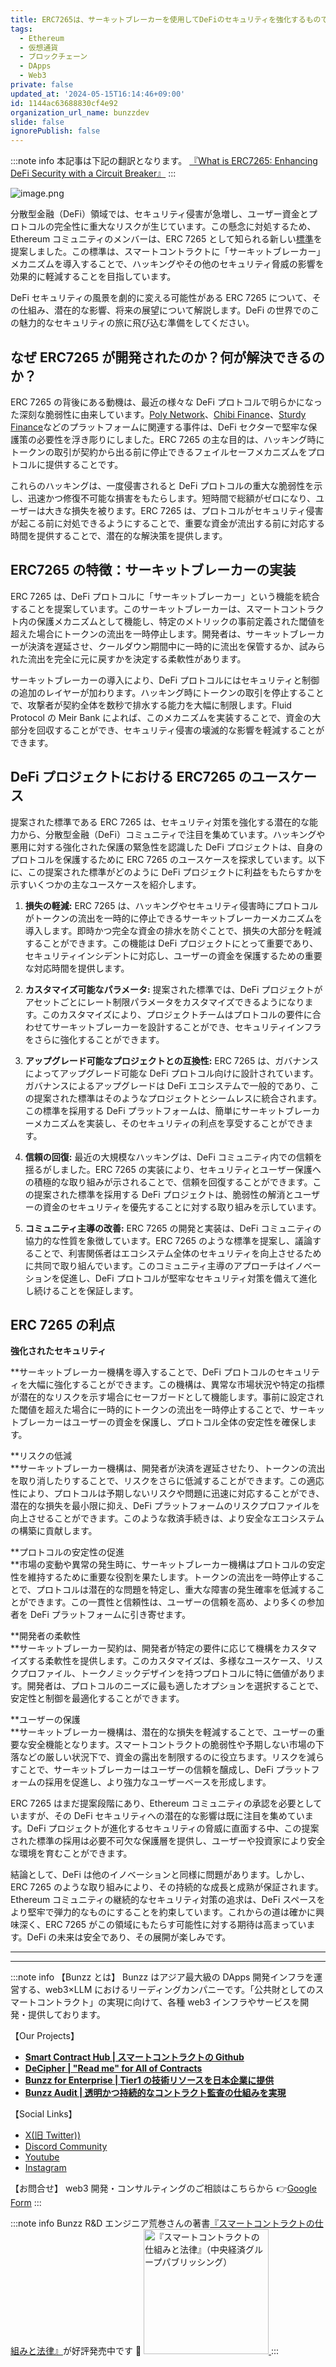 ```yaml
---
title: ERC7265は、サーキットブレーカーを使用してDeFiのセキュリティを強化するものです。
tags:
  - Ethereum
  - 仮想通貨
  - ブロックチェーン
  - DApps
  - Web3
private: false
updated_at: '2024-05-15T16:14:46+09:00'
id: 1144ac63688830cf4e92
organization_url_name: bunzzdev
slide: false
ignorePublish: false
---
```

:::note info
本記事は下記の翻訳となります。
[『What is ERC7265: Enhancing DeFi Security with a Circuit Breaker』](https://blog.bunzz.dev/what-is-erc7265/)
:::

![image.png](https://qiita-image-store.s3.ap-northeast-1.amazonaws.com/0/1926720/40019415-4b3b-c02e-5be7-c4e94ddd7b53.png)

分散型金融（DeFi）領域では、セキュリティ侵害が急増し、ユーザー資金とプロトコルの完全性に重大なリスクが生じています。この懸念に対処するため、Ethereum コミュニティのメンバーは、ERC 7265 として知られる新しい[標準](https://blog.bunzz.dev/token-standards-erc-20-vs-erc-721-vs-erc-1155/)を提案しました。この標準は、スマートコントラクトに「サーキットブレーカー」メカニズムを導入することで、ハッキングやその他のセキュリティ脅威の影響を効果的に軽減することを目指しています。

DeFi セキュリティの風景を劇的に変える可能性がある ERC 7265 について、その仕組み、潜在的な影響、将来の展望について解説します。DeFi の世界でのこの魅力的なセキュリティの旅に飛び込む準備をしてください。

## **なぜ ERC7265 が開発されたのか？何が解決できるのか？**

ERC 7265 の背後にある動機は、最近の様々な DeFi プロトコルで明らかになった深刻な脆弱性に由来しています。[Poly Network](https://cointelegraph.com/news/poly-network-users-withdraw-bridge-exploit-affects-57-crypto)、[Chibi Finance](https://cointelegraph.com/news/chibi-finance-1-million-alleged-rug-pull-how-it-happened)、[Sturdy Finance](https://sturdy.finance/)などのプラットフォームに関連する事件は、DeFi セクターで堅牢な保護策の必要性を浮き彫りにしました。ERC 7265 の主な目的は、ハッキング時にトークンの取引が契約から出る前に停止できるフェイルセーフメカニズムをプロトコルに提供することです。

これらのハッキングは、一度侵害されると DeFi プロトコルの重大な脆弱性を示し、迅速かつ修復不可能な損害をもたらします。短時間で総額がゼロになり、ユーザーは大きな損失を被ります。ERC 7265 は、プロトコルがセキュリティ侵害が起こる前に対処できるようにすることで、重要な資金が流出する前に対応する時間を提供することで、潜在的な解決策を提供します。

## **ERC7265 の特徴：サーキットブレーカーの実装**

ERC 7265 は、DeFi プロトコルに「サーキットブレーカー」という機能を統合することを提案しています。このサーキットブレーカーは、スマートコントラクト内の保護メカニズムとして機能し、特定のメトリックの事前定義された閾値を超えた場合にトークンの流出を一時停止します。開発者は、サーキットブレーカーが決済を遅延させ、クールダウン期間中に一時的に流出を保管するか、試みられた流出を完全に元に戻すかを決定する柔軟性があります。

サーキットブレーカーの導入により、DeFi プロトコルにはセキュリティと制御の追加のレイヤーが加わります。ハッキング時にトークンの取引を停止することで、攻撃者が契約全体を数秒で排水する能力を大幅に制限します。Fluid Protocol の Meir Bank によれば、このメカニズムを実装することで、資金の大部分を回収することができ、セキュリティ侵害の壊滅的な影響を軽減することができます。

## **DeFi プロジェクトにおける ERC7265 のユースケース**

提案された標準である ERC 7265 は、セキュリティ対策を強化する潜在的な能力から、分散型金融（DeFi）コミュニティで注目を集めています。ハッキングや悪用に対する強化された保護の緊急性を認識した DeFi プロジェクトは、自身のプロトコルを保護するために ERC 7265 のユースケースを探求しています。以下に、この提案された標準がどのように DeFi プロジェクトに利益をもたらすかを示すいくつかの主なユースケースを紹介します。

1. **損失の軽減:** ERC 7265 は、ハッキングやセキュリティ侵害時にプロトコルがトークンの流出を一時的に停止できるサーキットブレーカーメカニズムを導入します。即時かつ完全な資金の排水を防ぐことで、損失の大部分を軽減することができます。この機能は DeFi プロジェクトにとって重要であり、セキュリティインシデントに対応し、ユーザーの資金を保護するための重要な対応時間を提供します。

2. **カスタマイズ可能なパラメータ:** 提案された標準では、DeFi プロジェクトがアセットごとにレート制限パラメータをカスタマイズできるようになります。このカスタマイズにより、プロジェクトチームはプロトコルの要件に合わせてサーキットブレーカーを設計することができ、セキュリティインフラをさらに強化することができます。

3. **アップグレード可能なプロジェクトとの互換性:** ERC 7265 は、ガバナンスによってアップグレード可能な DeFi プロトコル向けに設計されています。ガバナンスによるアップグレードは DeFi エコシステムで一般的であり、この提案された標準はそのようなプロジェクトとシームレスに統合されます。この標準を採用する DeFi プラットフォームは、簡単にサーキットブレーカーメカニズムを実装し、そのセキュリティの利点を享受することができます。

4. **信頼の回復:** 最近の大規模なハッキングは、DeFi コミュニティ内での信頼を揺るがしました。ERC 7265 の実装により、セキュリティとユーザー保護への積極的な取り組みが示されることで、信頼を回復することができます。この提案された標準を採用する DeFi プロジェクトは、脆弱性の解消とユーザーの資金のセキュリティを優先することに対する取り組みを示しています。

5. **コミュニティ主導の改善:** ERC 7265 の開発と実装は、DeFi コミュニティの協力的な性質を象徴しています。ERC 7265 のような標準を提案し、議論することで、利害関係者はエコシステム全体のセキュリティを向上させるために共同で取り組んでいます。このコミュニティ主導のアプローチはイノベーションを促進し、DeFi プロトコルが堅牢なセキュリティ対策を備えて進化し続けることを保証します。

## **ERC 7265 の利点**

**強化されたセキュリティ**

\*\*サーキットブレーカー機構を導入することで、DeFi プロトコルのセキュリティを大幅に強化することができます。この機構は、異常な市場状況や特定の指標が潜在的なリスクを示す場合にセーフガードとして機能します。事前に設定された閾値を超えた場合に一時的にトークンの流出を一時停止することで、サーキットブレーカーはユーザーの資金を保護し、プロトコル全体の安定性を確保します。

**リスクの低減  
**サーキットブレーカー機構は、開発者が決済を遅延させたり、トークンの流出を取り消したりすることで、リスクをさらに低減することができます。この適応性により、プロトコルは予期しないリスクや問題に迅速に対応することができ、潜在的な損失を最小限に抑え、DeFi プラットフォームのリスクプロファイルを向上させることができます。このような救済手続きは、より安全なエコシステムの構築に貢献します。

**プロトコルの安定性の促進  
**市場の変動や異常の発生時に、サーキットブレーカー機構はプロトコルの安定性を維持するために重要な役割を果たします。トークンの流出を一時停止することで、プロトコルは潜在的な問題を特定し、重大な障害の発生確率を低減することができます。この一貫性と信頼性は、ユーザーの信頼を高め、より多くの参加者を DeFi プラットフォームに引き寄せます。

**開発者の柔軟性  
**サーキットブレーカー契約は、開発者が特定の要件に応じて機構をカスタマイズする柔軟性を提供します。このカスタマイズは、多様なユースケース、リスクプロファイル、トークノミックデザインを持つプロトコルに特に価値があります。開発者は、プロトコルのニーズに最も適したオプションを選択することで、安定性と制御を最適化することができます。

**ユーザーの保護  
**サーキットブレーカー機構は、潜在的な損失を軽減することで、ユーザーの重要な安全機能となります。スマートコントラクトの脆弱性や予期しない市場の下落などの厳しい状況下で、資金の露出を制限するのに役立ちます。リスクを減らすことで、サーキットブレーカーはユーザーの信頼を醸成し、DeFi プラットフォームの採用を促進し、より強力なユーザーベースを形成します。

ERC 7265 はまだ提案段階にあり、Ethereum コミュニティの承認を必要としていますが、その DeFi セキュリティへの潜在的な影響は既に注目を集めています。DeFi プロジェクトが進化するセキュリティの脅威に直面する中、この提案された標準の採用は必要不可欠な保護層を提供し、ユーザーや投資家により安全な環境を育むことができます。

結論として、DeFi は他のイノベーションと同様に問題があります。しかし、ERC 7265 のような取り組みにより、その持続的な成長と成熟が保証されます。Ethereum コミュニティの継続的なセキュリティ対策の追求は、DeFi スペースをより堅牢で弾力的なものにすることを約束しています。これからの道は確かに興味深く、ERC 7265 がこの領域にもたらす可能性に対する期待は高まっています。DeFi の未来は安全であり、その展開が楽しみです。

---

---

:::note info
【Bunzz とは】
Bunzz はアジア最大級の DApps 開発インフラを運営する、web3×LLM におけるリーディングカンパニーです。「公共財としてのスマートコントラクト」の実現に向けて、各種 web3 インフラやサービスを開発・提供しております。

【Our Projects】

- **[Smart Contract Hub | スマートコントラクトの Github](https://www.bunzz.dev/)**
- **[DeCipher | "Read me" for All of Contracts](https://www.bunzz.dev/decipher)**
- **[Bunzz for Enterprise | Tier1 の技術リソースを日本企業に提供](https://enterprise.bunzz.dev/ja)**
- **[Bunzz Audit | 透明かつ持続的なコントラクト監査の仕組みを実現](hhttps://www.bunzz.dev/audit)**

【Social Links】

- [X(旧 Twitter))](https://twitter.com/BunzzDev)
- [Discord Community](https://t.co/6hHgssJdvW)
- [Youtube](https://www.youtube.com/@bunzzdev)
- [Instagram](https://www.instagram.com/bunzzdev/)

【お問合せ】
web3 開発・コンサルティングのご相談はこちらから 👉[Google Form](https://forms.gle/4tgQjWSw2MMMZW6E6)
:::

:::note info
Bunzz R&D エンジニア荒巻さんの著書[『スマートコントラクトの仕組みと法律』](https://amzn.to/3V03sNH)が好評発売中です 📕
<a href="https://amzn.to/3V03sNH" rel="nofollow" referrerpolicy="no-referrer-when-downgrade">
<img
    src="https://m.media-amazon.com/images/I/81wopoZ1K4L._SY522_.jpg"
    alt="『スマートコントラクトの仕組みと法律』（中央経済グループパブリッシング）"
    width="200px"
    height="auto"
    Style="border: 0px;"
  />
</a>
:::
